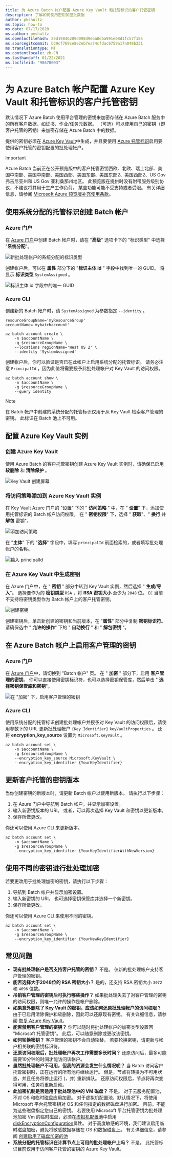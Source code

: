 ```yaml
---
title: 为 Azure Batch 帐户配置 Azure Key Vault 和托管标识的客户托管密钥
description: 了解如何使用密钥加密批数据
author: pkshultz
ms.topic: how-to
ms.date: 07/17/2020
ms.author: peshultz
ms.openlocfilehash: 2ed19846209d098d9eba8dba991e08d1fc57f185
ms.sourcegitcommit: b39cf769ce8e2eb7ea74cfdac6759a17a048b331
ms.translationtype: MT
ms.contentlocale: zh-CN
ms.lasthandoff: 01/22/2021
ms.locfileid: "98678003"
---
```

# <a name="configure-customer-managed-keys-for-your-azure-batch-account-with-azure-key-vault-and-managed-identity"></a>为 Azure Batch 帐户配置 Azure Key Vault 和托管标识的客户托管密钥

默认情况下 Azure Batch 使用平台管理的密钥来加密存储在 Azure Batch 服务中的所有客户数据，如证书、作业/任务元数据。 （可选）可以使用自己的密钥（即客户托管的密钥）来加密存储在 Azure Batch 中的数据。

提供的密钥必须在 [Azure Key Vault](../key-vault/general/basic-concepts.md)中生成，并且要使用 [Azure 托管标识](../active-directory/managed-identities-azure-resources/overview.md)启用要使用客户托管的密钥配置的批处理帐户。

> [!IMPORTANT]
> Azure Batch 当前正在公开预览版中的客户托管密钥西欧、北欧、瑞士北部、美国中南部、美国中南部、美国西部、美国东部、美国东部2、美国西部2、US Gov 弗吉尼亚州和 US Gov 亚利桑那州地区。
> 此预览版在提供时没有附带服务级别协议，不建议将其用于生产工作负荷。 某些功能可能不受支持或者受限。
> 有关详细信息，请参阅 [Microsoft Azure 预览版补充使用条款](https://azure.microsoft.com/support/legal/preview-supplemental-terms/)。

## <a name="create-a-batch-account-with-system-assigned-managed-identity"></a>使用系统分配的托管标识创建 Batch 帐户

### <a name="azure-portal"></a>Azure 门户

在 [Azure 门户](https://portal.azure.com/)中创建 Batch 帐户时，请在 "**高级**" 选项卡下的 "标识类型" 中选择 "**系统分配**"。

![新批处理帐户的系统分配的标识类型](./media/batch-customer-managed-key/create-batch-account.png)

创建帐户后，可以在 **属性** 部分下的 "**标识主体 id** " 字段中找到唯一的 GUID。 将显示 **标识类型** `SystemAssigned` 。

![标识主体 id 字段中的唯一 GUID](./media/batch-customer-managed-key/linked-batch-principal.png)
 
### <a name="azure-cli"></a>Azure CLI

创建新的 Batch 帐户时，请 `SystemAssigned` 为参数指定 `--identity` 。

```azurecli
resourceGroupName='myResourceGroup'
accountName='mybatchaccount'

az batch account create \
    -n $accountName \
    -g $resourceGroupName \
    --locations regionName='West US 2' \
    --identity 'SystemAssigned'
```

创建帐户后，你可以验证是否已在此帐户上启用系统分配的托管标识。 请务必注意 `PrincipalId` ，因为此值将需要授予此批处理帐户对 Key Vault 的访问权限。

```azurecli
az batch account show \
    -n $accountName \
    -g $resourceGroupName \
    --query identity
```

> [!NOTE]
> 在 Batch 帐户中创建的系统分配的托管标识仅用于从 Key Vault 检索客户管理的密钥。 此标识在 Batch 池上不可用。

## <a name="configure-your-azure-key-vault-instance"></a>配置 Azure Key Vault 实例

### <a name="create-an-azure-key-vault"></a>创建 Azure Key Vault

使用 Azure Batch 的客户托管密钥创建 Azure Key Vault 实例时，请确保已启用 **软删除** 和 **清除保护** 。

![Key Vault 创建屏幕](./media/batch-customer-managed-key/create-key-vault.png)

### <a name="add-an-access-policy-to-your-azure-key-vault-instance"></a>将访问策略添加到 Azure Key Vault 实例

在 Key Vault Azure 门户的 "设置" 下的 " **访问策略** " 中，在 " **设置**" 下，添加使用托管标识的 Batch 帐户访问权限。 在 " **密钥权限**" 下，选择 " **获取**"、" **换行** 并 **解包** 密钥"。 

![添加访问策略](./media/batch-customer-managed-key/key-permissions.png)

在 "**主体**" 下的 "**选择**" 字段中，填写 `principalId` 前面检索的，或者填写批处理帐户的名称。

![输入 principalId](./media/batch-customer-managed-key/principal-id.png)

### <a name="generate-a-key-in-azure-key-vault"></a>在 Azure Key Vault 中生成密钥

在 Azure 门户中，在 " **密钥** " 部分中转到 Key Vault 实例，然后选择 " **生成/导入**"。 选择要作为的 **密钥类型** `RSA` ，将 **RSA 密钥大小** 至少为 `2048` 位。 `EC` 当前不支持将密钥类型作为 Batch 帐户上的客户托管密钥。

![创建密钥](./media/batch-customer-managed-key/create-key.png)

创建密钥后，单击新创建的密钥和当前版本，在 "**属性**" 部分中复制 **密钥标识符**。  请确保选中 " **允许的操作**" 下的 " **自动换行** " 和 " **解包密钥** "。

## <a name="enable-customer-managed-keys-on-azure-batch-account"></a>在 Azure Batch 帐户上启用客户管理的密钥

### <a name="azure-portal"></a>Azure 门户

在 [Azure 门户](https://portal.azure.com/)中，请切换到 "Batch 帐户" 页。 在 " **加密** " 部分下，启用 **客户管理的密钥**。 你可以直接使用密钥标识符，也可以选择密钥保管库，然后单击 " **选择密钥保管库和密钥**"。

![在 "加密" 下，启用客户管理的密钥](./media/batch-customer-managed-key/encryption-page.png)

### <a name="azure-cli"></a>Azure CLI

使用系统分配的托管标识创建批处理帐户并授予对 Key Vault 的访问权限后，请使用参数下的 URL 更新批处理帐户 `{Key Identifier}` `keyVaultProperties` 。 还将 **encryption_key_source** 设置为 `Microsoft.KeyVault` 。

```azurecli
az batch account set \
    -n $accountName \
    -g $resourceGroupName \
    --encryption_key_source Microsoft.KeyVault \
    --encryption_key_identifier {YourKeyIdentifier} 
```

## <a name="update-the-customer-managed-key-version"></a>更新客户托管的密钥版本

当你创建密钥的新版本时，请更新 Batch 帐户以使用新版本。 请执行以下步骤：

1. 在 Azure 门户中导航到 Batch 帐户，并显示加密设置。
2. 输入新密钥版本的 URI。 或者，可以再次选择 Key Vault 和密钥以更新版本。
3. 保存所做更改。

你还可以使用 Azure CLI 来更新版本。

```azurecli
az batch account set \
    -n $accountName \
    -g $resourceGroupName \
    --encryption_key_identifier {YourKeyIdentifierWithNewVersion} 
```
## <a name="use-a-different-key-for-batch-encryption"></a>使用不同的密钥进行批处理加密

若要更改用于批处理加密的密钥，请执行以下步骤：

1. 导航到 Batch 帐户并显示加密设置。
2. 输入新密钥的 URI。 也可选择密钥保管库并选择一个新密钥。
3. 保存所做更改。

你还可以使用 Azure CLI 来使用不同的密钥。

```azurecli
az batch account set \
    -n $accountName \
    -g $resourceGroupName \
    --encryption_key_identifier {YourNewKeyIdentifier} 
```
## <a name="frequently-asked-questions"></a>常见问题
  * **现有批处理帐户是否支持客户托管的密钥？** 不是。 仅新的批处理帐户支持客户管理的密钥。
  * **能否选择大于2048位的 RSA 密钥大小？** 是的，还支持 RSA 密钥大小 `3072` 和 `4096` 位数。
  * **吊销客户管理的密钥后可执行哪些操作？** 如果批处理失去了对客户管理的密钥的访问权限，则唯一允许的操作是帐户删除。
  * **如果意外删除了 Key Vault 的密钥，应该如何还原批处理帐户的访问权限？** 由于已启用清除保护和软删除，因此可以还原现有密钥。 有关详细信息，请参阅 [恢复 Azure Key Vault](../key-vault/general/key-vault-recovery.md)。
  * **能否禁用客户管理的密钥？** 你可以随时将批处理帐户的加密类型设置回 "Microsoft 托管密钥"。 此后，可以随意删除或更改该密钥。
  * **如何轮换密钥？** 客户管理的密钥不会自动轮替。 若要轮换密钥，请更新与帐户相关联的密钥标识符。
  * **还原访问权限后，批处理帐户再次工作需要多长时间？** 还原访问后，最多可能需要10分钟的时间才能访问该帐户。
  * **虽然批处理帐户不可用，但我的资源会发生什么情况呢？** 当 Batch 访问客户托管密钥时，正在运行的所有池将继续运行。 但是，节点将转换为不可用状态，并且任务将停止运行 (，并) 重新排队。 还原访问权限后，节点将再次变得可用，任务将重新启动。
  * **此加密机制是否适用于批处理池中的 VM 磁盘？** 不是。 对于云服务配置池，不对 OS 和临时磁盘应用加密。 对于虚拟机配置池，默认情况下，将使用 Microsoft 平台托管密钥对 OS 和任何指定的数据磁盘进行加密。 目前，不能为这些磁盘指定您自己的密钥。 若要使用 Microsoft 平台托管密钥为批处理池加密 Vm 的临时磁盘，必须在[虚拟机配置](/rest/api/batchservice/pool/add#virtualmachineconfiguration)池中启用[diskEncryptionConfiguration](/rest/api/batchservice/pool/add#diskencryptionconfiguration)属性。 对于高度敏感的环境，我们建议启用临时磁盘加密，避免将敏感数据存储在 OS 和数据磁盘上。 有关详细信息，请参阅 [创建启用了磁盘加密的池](./disk-encryption.md)
  * **系统分配的托管标识在计算节点上可用的批处理帐户上吗？** 不是。 此托管标识目前仅用于访问客户托管的密钥的 Azure Key Vault。
